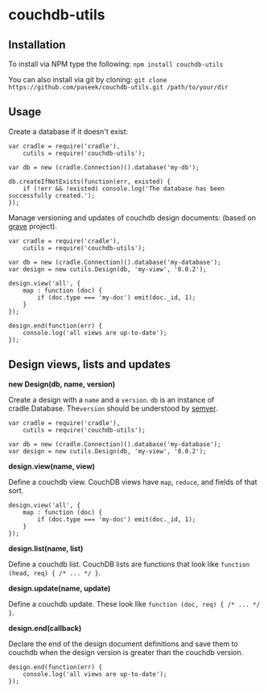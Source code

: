 couchdb-utils
=====

Installation
------------

To install via NPM type the following: `npm install couchdb-utils`

You can also install via git by cloning: `git clone https://github.com/paseek/couchdb-utils.git /path/to/your/dir`


Usage
-----

Create a database if it doesn't exist:

    var cradle = require('cradle'),
        cutils = require('couchdb-utils');

    var db = new (cradle.Connection)().database('my-db');
	
    db.createIfNotExists(function(err, existed) {
        if (!err && !existed) console.log('The database has been successfully created.');
    });

Manage versioning and updates of couchdb design documents: (based on [grave](https://github.com/substack/node-grave) project).

    var cradle = require('cradle'),
        cutils = require('couchdb-utils');

    var db = new (cradle.Connection)().database('my-database');
    var design = new cutils.Design(db, 'my-view', '0.0.2');
    
    design.view('all', {
        map : function (doc) {
            if (doc.type === 'my-doc') emit(doc._id, 1);
        }
    });
    
    design.end(function(err) {
        console.log('all views are up-to-date');
    });

Design views, lists and updates
-------------------------------

**new Design(db, name, version)**

Create a design with a `name` and a `version`.
`db` is an instance of cradle.Database.
The`version` should be understood by
[semver](https://github.com/isaacs/node-semver).

    var cradle = require('cradle'),
        cutils = require('couchdb-utils');

    var db = new (cradle.Connection)().database('my-database');
    var design = new cutils.Design(db, 'my-view', '0.0.2');

**design.view(name, view)**

Define a couchdb view. CouchDB views have `map`, `reduce`, and fields of that
sort.

    design.view('all', {
        map : function (doc) {
            if (doc.type === 'my-doc') emit(doc._id, 1);
        }
    });
    
**design.list(name, list)**

Define a couchdb list. CouchDB lists are functions that look like
`function (head, req) { /* ... */ }`.

**design.update(name, update)**

Define a couchdb update. These look like `function (doc, req) { /* ... */ }`.

**design.end(callback)**

Declare the end of the design document definitions and save them to couchdb when
the design version is greater than the couchdb version.

    design.end(function(err) {
        console.log('all views are up-to-date');
    });
